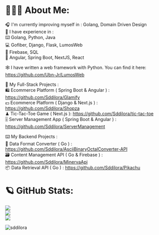 
# 🕵🏼‍♀️ About Me:
 🎧 I'm currently improving myself in : Golang, Domain Driven Design<br>
 🏅 I have experience in : <br>
 ⌨️ Golang, Python, Java <br>
 💻 Gofiber, Django, Flask, LumosWeb<br>
 🧩 Firebase, SQL <br>
 🤝 Angular, Spring Boot, NextJS, React

🕸 I have written a web framework with Python. You can find it here: https://github.com/Ubn-Jr/LumosWeb <be>

🤝 My Full-Stack Projects : <br>
 🛍️ Ecommerce Platform ( Spring Boot & Angular ) : https://github.com/Sddilora/Glamify <br>
 💵 Ecommerce Platform ( Django & Next.js ) : https://github.com/Sddilora/Shopza <br>
 ♟ Tic-Tac-Toe Game ( Next.js ): https://github.com/Sddilora/tic-tac-toe <br>
 🎚 Server Management App ( Spring Boot & Angular ) : https://github.com/Sddilora/ServerManagement <br>

⌨️ My Backend Projects : <br>
 🧮 Data Format Converter ( Go ) : https://github.com/Sddilora/AsciiBinaryOctalConverter-API <br>
 🗃 Content Management API ( Go & Firebase ) : https://github.com/Sddilora/MinervaApi <br>
 📦 Data Retrieval API ( Go ) : https://github.com/Sddilora/Pikachu <br>
 


# 🪐 GitHub Stats:
![](https://github-readme-streak-stats.herokuapp.com/?user=Sddilora&theme=gotham&hide_border=false8&mode=weekly)<br/>
![](https://github-readme-stats.vercel.app/api/top-langs/?username=Sddilora&theme=gotham&hide_border=false&include_all_commits=true&count_private=false&layout=compact) <br/>
![](https://github-readme-stats.vercel.app/api?username=Sddilora&theme=gotham&hide_border=false&include_all_commits=true&count_private=false)<br/>


<p align="left" > <img src="https://komarev.com/ghpvc/?username=sddilora&label=Profile%20views&color=2aa889&style=for-the-badge" alt="sddilora" /> </p>
